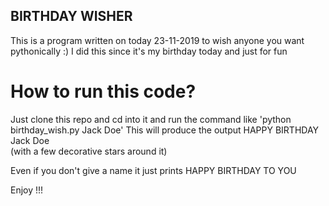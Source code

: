 ## BIRTHDAY WISHER
This is a program written on today 23-11-2019 to wish anyone you want pythonically :)
I did this since it's my birthday today and just for fun

# How to run this code?
Just clone this repo and cd into it and run the command like 'python birthday_wish.py Jack Doe'
This will produce the output HAPPY BIRTHDAY Jack Doe  
(with a few decorative stars around it)

Even if you don't give a name it just prints HAPPY BIRTHDAY TO YOU

Enjoy !!! 